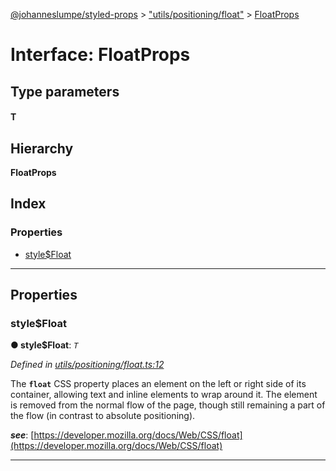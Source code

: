 [@johanneslumpe/styled-props](../README.md) > ["utils/positioning/float"](../modules/_utils_positioning_float_.md) > [FloatProps](../interfaces/_utils_positioning_float_.floatprops.md)

# Interface: FloatProps

## Type parameters
#### T 
## Hierarchy

**FloatProps**

## Index

### Properties

* [style$Float](_utils_positioning_float_.floatprops.md#style_float)

---

## Properties

<a id="style_float"></a>

###  style$Float

**● style$Float**: *`T`*

*Defined in [utils/positioning/float.ts:12](https://github.com/johanneslumpe/styled-props/blob/8e709f1/src/utils/positioning/float.ts#L12)*

The **`float`** CSS property places an element on the left or right side of its container, allowing text and inline elements to wrap around it. The element is removed from the normal flow of the page, though still remaining a part of the flow (in contrast to absolute positioning).

*__see__*: [https://developer.mozilla.org/docs/Web/CSS/float](https://developer.mozilla.org/docs/Web/CSS/float)

___


